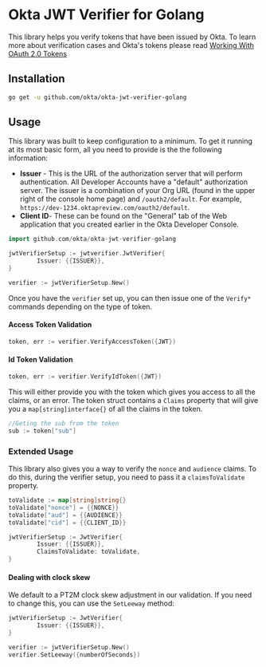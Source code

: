 # Okta JWT Verifier for Golang

This library helps you verify tokens that have been issued by Okta. To learn more about verification cases and Okta's tokens please read [Working With OAuth 2.0 Tokens](https://developer.okta.com/authentication-guide/tokens/)


## Installation
```sh
go get -u github.com/okta/okta-jwt-verifier-golang
```

## Usage

This library was built to keep configuration to a minimum. To get it running at its most basic form, all you need to provide is the the following information:

- **Issuer** - This is the URL of the authorization server that will perform authentication.  All Developer Accounts have a "default" authorization server.  The issuer is a combination of your Org URL (found in the upper right of the console home page) and `/oauth2/default`. For example, `https://dev-1234.oktapreview.com/oauth2/default`.
- **Client ID**- These can be found on the "General" tab of the Web application that you created earlier in the Okta Developer Console.

```go
import github.com/okta/okta-jwt-verifier-golang

jwtVerifierSetup := jwtverifier.JwtVerifier{
        Issuer: {{ISSUER}},
}

verifier := jwtVerifierSetup.New()
```

Once you have the `verifier` set up, you can then issue one of the `Verify*` commands depending on the type of token.

#### Access Token Validation
```go
token, err := verifier.VerifyAccessToken({JWT})
```

#### Id Token Validation
```go
token, err := verifier.VerifyIdToken({JWT})
```

This will either provide you with the token which gives you access to all the claims, or an error. The token struct contains a `Claims` property that will give you a `map[string]interface{}` of all the claims in the token.

```go
//Geting the sub from the token
sub := token["sub"]
```

### Extended Usage
This library also gives you a way to verify the `nonce` and `audience` claims. To do this, during the verifier setup, you need to pass it a `claimsToValidate` property.

```go
toValidate := map[string]string{}
toValidate["nonce"] = {{NONCE}}
toValidate["aud"] = {{AUDIENCE}}
toValidate["cid"] = {{CLIENT_ID}}

jwtVerifierSetup := JwtVerifier{
        Issuer: {{ISSUER}},
        ClaimsToValidate: toValidate,
}

```

#### Dealing with clock skew
We default to a PT2M clock skew adjustment in our validation.  If you need to change this, you can use the `SetLeeway` method:

```go
jwtVerifierSetup := JwtVerifier{
        Issuer: {{ISSUER}},
}

verifier := jwtVerifierSetup.New()
verifier.SetLeeway({numberOfSeconds})
```
